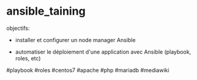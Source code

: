 # ansible_taining
objectifs:

  - installer et configurer un node manager Ansible 

  - automatiser le déploiement d'une application avec Ansible (playbook, roles, etc)

#playbook #roles #centos7 #apache #php #mariadb #mediawiki
